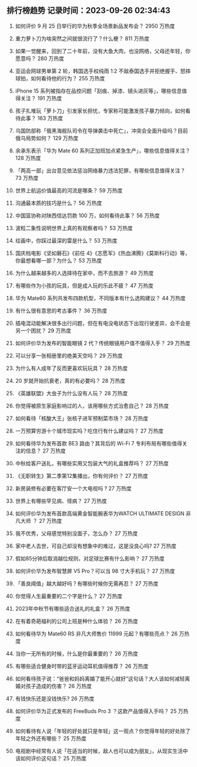 
## 排行榜趋势 记录时间：2023-09-26 02:34:43
  
  1. 如何评价 9 月 25 日举行的华为秋季全场景新品发布会？ 2950 万热度
    
  2. 重力萝卜刀为啥突然之间就很流行了？什么梗？ 811 万热度
    
  3. 如果一觉醒来，回到了二十年前，没有大鱼大肉，也没网络，父母还年轻，你愿意吗？ 280 万热度
    
  4. 亚运会网球男单第 2 轮，韩国选手权纯雨 1:2 不敌泰国选手并拒绝握手、怒摔球拍，如何看待他的行为？ 255 万热度
    
  5. iPhone 15 系列被指存在品控问题「刮痕、掉漆、镜头进灰等」，哪些信息值得关注？ 191 万热度
    
  6. 孩子扎堆玩「萝卜刀」引发家长担忧，专家称可能激发孩子暴力倾向，如何看待此事？ 163 万热度
    
  7. 乌国防部称「俄黑海舰队司令在导弹袭击中死亡」，冲突会全面升级吗？目前俄乌局势如何？ 129 万热度
    
  8. 余承东表示「华为 Mate 60 系列正加班加点紧急生产」，哪些信息值得关注？ 128 万热度
    
  9. 「两高一部」出台意见依法惩治网络暴力违法犯罪，有哪些信息值得关注？ 73 万热度
    
  10. 世界上航运价值最高的河流是哪条？ 59 万热度
    
  11. 沟通最本质的技巧是什么？ 56 万热度
    
  12. 中国篮协称对陕西信达罚款 100 万，如何看待此事？ 56 万热度
    
  13. 波粒二象性说明世界上真的有观察者吗？ 53 万热度
    
  14. 绘画中，你踩过最深的雷是什么？ 53 万热度
    
  15. 国庆档电影《坚如磐石》《前任 4》《志愿军》《热血沸腾》《莫斯科行动》等，你最想看哪一部？为什么？ 53 万热度
    
  16. 为什么越来越多的人选择待在家中，而不去旅游？ 49 万热度
    
  17. 有哪些作为小孩的玩具，但是成人玩的乐此不疲？ 47 万热度
    
  18. 华为 Mate60 系列共发布四款机型，不同版本有什么选购建议？ 44 万热度
    
  19. 有什么很有意思的考古事件？ 36 万热度
    
  20. 插电混动能解决很多出行问题，但在有电没电状态下出现行驶差异，会不会是另一个困扰？ 29 万热度
    
  21. 如何评价华为发布的智能眼镜 2 代？传统眼镜用户值不值得入手？ 29 万热度
    
  22. 可以分享一张相册里的绝美天空吗？ 29 万热度
    
  23. 为什么有人成年了反而更喜欢玩玩具？ 28 万热度
    
  24. 20 岁就开始抗衰老，真的有必要吗？ 28 万热度
    
  25. 《英雄联盟》大虫子为什么没有人玩？ 28 万热度
    
  26. 你觉得被原生家庭影响过的人，该用哪些方式治愈自己？ 28 万热度
    
  27. 如何看待「核酸大王」张核子进军预制菜市场？ 28 万热度
    
  28. 一万预算穷游十个城市现实吗？吃住行有什么建议吗？ 27 万热度
    
  29. 如何看待华为发布首款 BE3 路由？其背后的 Wi-Fi 7 专利布局有哪些值得关注的信息？ 27 万热度
    
  30. 中秋给客户送礼，有哪些实用又包装大气的礼盒推荐吗？ 27 万热度
    
  31. 《无职转生》第二季第12集播出，你有何评价？ 27 万热度
    
  32. 新房装修有必要在客厅安一个大电视吗 ? 27 万热度
    
  33. 世界上有哪些罕见病、怪病？ 27 万热度
    
  34. 如何评价华为发布首款高端黄金智能腕表华为WATCH ULTIMATE DESIGN 非凡大师 ？ 27 万热度
    
  35. 我不优秀，父母感觉特别没面子，怎么办？ 27 万热度
    
  36. 家中老人去世，可自己却没有想象中的难过，这是没良心吗? 27 万热度
    
  37. 假如85分钟后取消越位规则，对足球比赛有什么影响？ 27 万热度
    
  38. 如何评价华为发布智慧屏 V5 Pro？可以当 98 寸大手机玩？ 27 万热度
    
  39. 「善良阈值」越大越好吗？有哪些时候你无需再忍？ 27 万热度
    
  40. 你觉得人生最重要的二个字是什么？ 27 万热度
    
  41. 2023年中秋节有哪些适合送礼的礼盒？ 26 万热度
    
  42. 在有着奇葩福利的公司上班是种什么体验？ 26 万热度
    
  43. 如何看待华为 Mate60 RS 非凡大师售价 11999 元起？有哪些亮点？ 26 万热度
    
  44. 当你一无所有的时候，什么是你最重要的？ 26 万热度
    
  45. 有哪些适合健身时带的蓝牙运动耳机值得推荐？ 26 万热度
    
  46. 如何看待孩子说：“爸爸和妈妈离婚了能开心就好”这句话？大人该如何减轻离婚对孩子造成的伤害？ 26 万热度
    
  47. 有钱快乐还是没钱快乐? 26 万热度
    
  48. 如何评价华为正式发布的 FreeBuds Pro 3 ？这款产品值得入手吗？ 25 万热度
    
  49. 如何看待有人说「年轻的好处就只是年轻」这一观点？你觉得年轻的好处除了年轻之外还有哪些？ 25 万热度
    
  50. 电视剧中经常有人说「在适当的时候，敌人也可以成为朋友」，从现实生活中该如何评价这句话？ 25 万热度
    